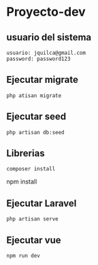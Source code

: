 # Proyecto-dev

## usuario del sistema
```
usuario: jquilca@gmail.com
password: password123
```
## Ejecutar migrate

```php atisan migrate```

## Ejecutar seed

```php artisan db:seed```

## Librerias
```composer install```

npm install

## Ejecutar Laravel

```php artisan serve```

## Ejecutar vue

```npm run dev```
